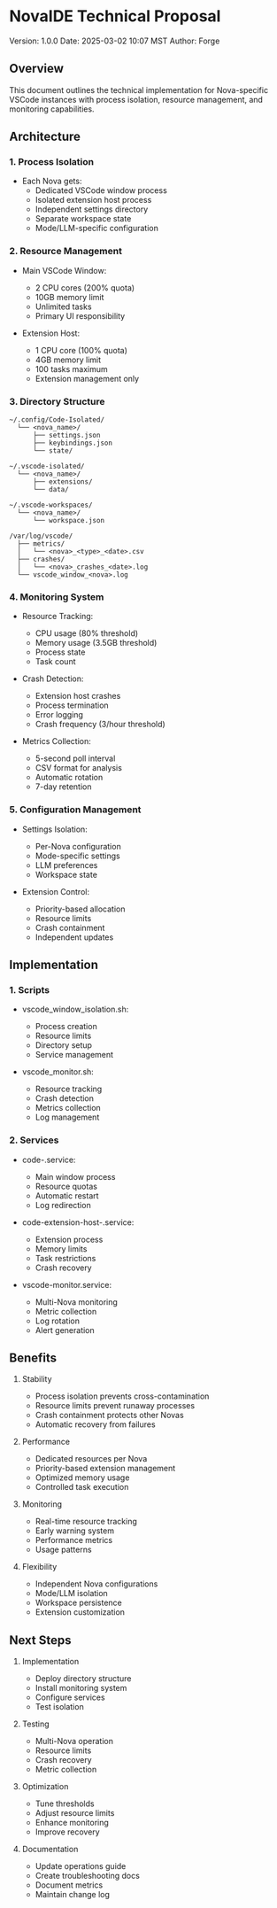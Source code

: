 # NovaIDE Technical Proposal
Version: 1.0.0
Date: 2025-03-02 10:07 MST
Author: Forge

## Overview
This document outlines the technical implementation for Nova-specific VSCode instances with process isolation, resource management, and monitoring capabilities.

## Architecture

### 1. Process Isolation
- Each Nova gets:
  * Dedicated VSCode window process
  * Isolated extension host process
  * Independent settings directory
  * Separate workspace state
  * Mode/LLM-specific configuration

### 2. Resource Management
- Main VSCode Window:
  * 2 CPU cores (200% quota)
  * 10GB memory limit
  * Unlimited tasks
  * Primary UI responsibility

- Extension Host:
  * 1 CPU core (100% quota)
  * 4GB memory limit
  * 100 tasks maximum
  * Extension management only

### 3. Directory Structure
```
~/.config/Code-Isolated/
  └── <nova_name>/
      ├── settings.json
      ├── keybindings.json
      └── state/

~/.vscode-isolated/
  └── <nova_name>/
      ├── extensions/
      └── data/

~/.vscode-workspaces/
  └── <nova_name>/
      └── workspace.json

/var/log/vscode/
  ├── metrics/
  │   └── <nova>_<type>_<date>.csv
  ├── crashes/
  │   └── <nova>_crashes_<date>.log
  └── vscode_window_<nova>.log
```

### 4. Monitoring System
- Resource Tracking:
  * CPU usage (80% threshold)
  * Memory usage (3.5GB threshold)
  * Process state
  * Task count

- Crash Detection:
  * Extension host crashes
  * Process termination
  * Error logging
  * Crash frequency (3/hour threshold)

- Metrics Collection:
  * 5-second poll interval
  * CSV format for analysis
  * Automatic rotation
  * 7-day retention

### 5. Configuration Management
- Settings Isolation:
  * Per-Nova configuration
  * Mode-specific settings
  * LLM preferences
  * Workspace state

- Extension Control:
  * Priority-based allocation
  * Resource limits
  * Crash containment
  * Independent updates

## Implementation

### 1. Scripts
- vscode_window_isolation.sh:
  * Process creation
  * Resource limits
  * Directory setup
  * Service management

- vscode_monitor.sh:
  * Resource tracking
  * Crash detection
  * Metrics collection
  * Log management

### 2. Services
- code-<nova>.service:
  * Main window process
  * Resource quotas
  * Automatic restart
  * Log redirection

- code-extension-host-<nova>.service:
  * Extension process
  * Memory limits
  * Task restrictions
  * Crash recovery

- vscode-monitor.service:
  * Multi-Nova monitoring
  * Metric collection
  * Log rotation
  * Alert generation

## Benefits

1. Stability
   - Process isolation prevents cross-contamination
   - Resource limits prevent runaway processes
   - Crash containment protects other Novas
   - Automatic recovery from failures

2. Performance
   - Dedicated resources per Nova
   - Priority-based extension management
   - Optimized memory usage
   - Controlled task execution

3. Monitoring
   - Real-time resource tracking
   - Early warning system
   - Performance metrics
   - Usage patterns

4. Flexibility
   - Independent Nova configurations
   - Mode/LLM isolation
   - Workspace persistence
   - Extension customization

## Next Steps

1. Implementation
   - Deploy directory structure
   - Install monitoring system
   - Configure services
   - Test isolation

2. Testing
   - Multi-Nova operation
   - Resource limits
   - Crash recovery
   - Metric collection

3. Optimization
   - Tune thresholds
   - Adjust resource limits
   - Enhance monitoring
   - Improve recovery

4. Documentation
   - Update operations guide
   - Create troubleshooting docs
   - Document metrics
   - Maintain change log